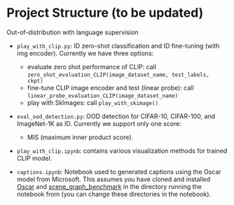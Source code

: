 # Project Structure (to be updated)
Out-of-distribution with language supervision

- `play_with_clip.py`: ID zero-shot classification and ID fine-tuning (with img encoder). Currently we have three options: 
   -  evaluate zero shot performance of CLIP: call `zero_shot_evaluation_CLIP(image_dataset_name, test_labels, ckpt)`
   -  fine-tune CLIP image encoder and test (linear probe): call `linear_probe_evaluation_CLIP(image_dataset_name)`
   -  play with SkImages: call `play_with_skimage()`


- `eval_ood_detection.py`: OOD detection for CIFAR-10, CIFAR-100, and ImageNet-1K as ID. Currently we support only one score:
    -  MIS (maximum inner product score). 

- `play_with_clip.ipynb`: contains various visualization methods for trained CLIP model.

- `captions.ipynb`: Notebook used to generated captions using the Oscar model from Microsoft. This assumes you have
cloned and installed [Oscar](https://github.com/microsoft/Oscar) and
[scene\_graph\_benchmark](https://github.com/microsoft/scene_graph_benchmark) in the directory running the notebook
from (you can change these directories in the notebook).

